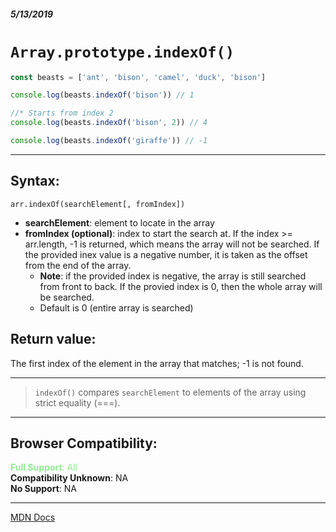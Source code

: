 ##### 5/13/2019
# `Array.prototype.indexOf()`

```js
const beasts = ['ant', 'bison', 'camel', 'duck', 'bison']

console.log(beasts.indexOf('bison')) // 1

//* Starts from index 2
console.log(beasts.indexOf('bison', 2)) // 4

console.log(beasts.indexOf('giraffe')) // -1
```

---

## Syntax:
`arr.indexOf(searchElement[, fromIndex])`

* **searchElement**: element to locate in the array
* **fromIndex (optional)**: index to start the search at.  If the index >= arr.length, -1 is returned, which means the array will not be searched.  If the provided inex value is a negative number, it is taken as the offset from the end of the array.
  * **Note**: if the provided index is negative, the array is still searched from front to back.  If the provied index is 0, then the whole array will be searched.
  * Default is 0 (entire array is searched)

## Return value:
The first index of the element in the array that matches; -1 is not found.

---

  >`indexOf()` compares `searchElement` to elements of the array using strict equality (===).

---

## Browser Compatibility:
<span style="color: lightgreen">**Full Support**: All</span>  
**Compatibility Unknown**: NA  
**No Support**: NA

---

[MDN Docs](https://developer.mozilla.org/en-US/docs/Web/JavaScript/Reference/Global_Objects/Array/indexOf)
